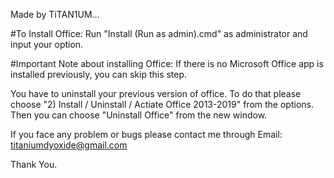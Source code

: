 Made by TiTAN1UM...

#To Install Office:
	Run "Install (Run as admin).cmd" as administrator and input your option.

#Important Note about installing Office:
 If there is no Microsoft Office app is installed previously, you can skip this step.

You have to uninstall your previous version of office. 
To do that please choose "2) Install / Uninstall / Actiate Office 2013-2019" from the options. Then you can choose "Uninstall Office" from the new window.

If you face any problem or bugs please contact me through Email: titaniumdyoxide@gmail.com

Thank You.
